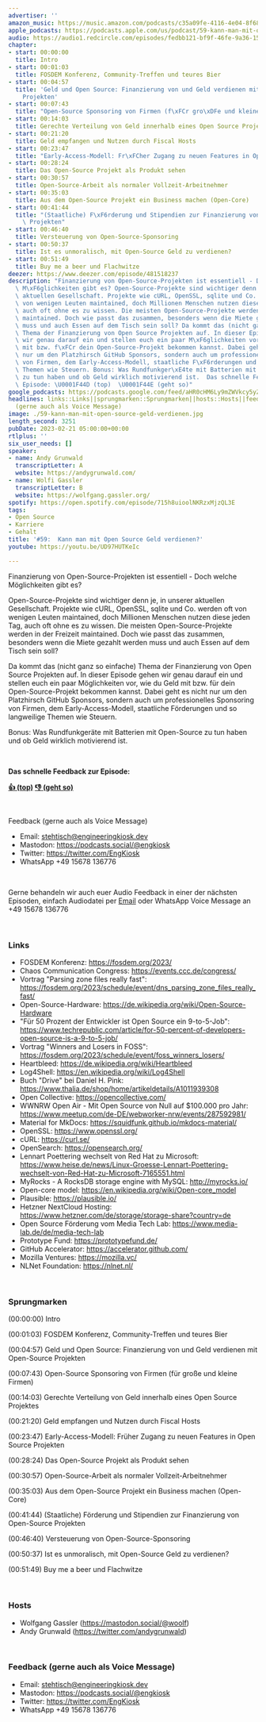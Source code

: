 ```yaml
---
advertiser: ''
amazon_music: https://music.amazon.com/podcasts/c35a09fe-4116-4e04-8f68-77d61b112e46/episodes/b763ca60-3dc6-4848-99de-2f887f5863ea/engineering-kiosk-59-kann-man-mit-open-source-geld-verdienen
apple_podcasts: https://podcasts.apple.com/us/podcast/59-kann-man-mit-open-source-geld-verdienen/id1603082924?i=1000600724657&uo=4
audio: https://audio1.redcircle.com/episodes/fedbb121-bf9f-46fe-9a36-15bac3ae52be/stream.mp3
chapter:
- start: 00:00:00
  title: Intro
- start: 00:01:03
  title: FOSDEM Konferenz, Community-Treffen und teures Bier
- start: 00:04:57
  title: 'Geld und Open Source: Finanzierung von und Geld verdienen mit Open-Source
    Projekten'
- start: 00:07:43
  title: "Open-Source Sponsoring von Firmen (f\xFCr gro\xDFe und kleine Firmen)"
- start: 00:14:03
  title: Gerechte Verteilung von Geld innerhalb eines Open Source Projektes
- start: 00:21:20
  title: Geld empfangen und Nutzen durch Fiscal Hosts
- start: 00:23:47
  title: "Early-Access-Modell: Fr\xFCher Zugang zu neuen Features in Open Source Projekten"
- start: 00:28:24
  title: Das Open-Source Projekt als Produkt sehen
- start: 00:30:57
  title: Open-Source-Arbeit als normaler Vollzeit-Arbeitnehmer
- start: 00:35:03
  title: Aus dem Open-Source Projekt ein Business machen (Open-Core)
- start: 00:41:44
  title: "(Staatliche) F\xF6rderung und Stipendien zur Finanzierung von Open-Source\
    \ Projekten"
- start: 00:46:40
  title: Versteuerung von Open-Source-Sponsoring
- start: 00:50:37
  title: Ist es unmoralisch, mit Open-Source Geld zu verdienen?
- start: 00:51:49
  title: Buy me a beer und Flachwitze
deezer: https://www.deezer.com/episode/481518237
description: "Finanzierung von Open-Source-Projekten ist essentiell - Doch welche\
  \ M\xF6glichkeiten gibt es? Open-Source-Projekte sind wichtiger denn je, in unserer\
  \ aktuellen Gesellschaft. Projekte wie cURL, OpenSSL, sqlite und Co. werden oft\
  \ von wenigen Leuten maintained, doch Millionen Menschen nutzen diese jeden Tag,\
  \ auch oft ohne es zu wissen. Die meisten Open-Source-Projekte werden in der Freizeit\
  \ maintained. Doch wie passt das zusammen, besonders wenn die Miete gezahlt werden\
  \ muss und auch Essen auf dem Tisch sein soll? Da kommt das (nicht ganz so einfache)\
  \ Thema der Finanzierung von Open Source Projekten auf. In dieser Episode gehen\
  \ wir genau darauf ein und stellen euch ein paar M\xF6glichkeiten vor, wie du Geld\
  \ mit bzw. f\xFCr dein Open-Source-Projekt bekommen kannst. Dabei geht es nicht\
  \ nur um den Platzhirsch GitHub Sponsors, sondern auch um professionelles Sponsoring\
  \ von Firmen, dem Early-Access-Modell, staatliche F\xF6rderungen und so langweilige\
  \ Themen wie Steuern. Bonus: Was Rundfunkger\xE4te mit Batterien mit Open-Source\
  \ zu tun haben und ob Geld wirklich motivierend ist.  Das schnelle Feedback zur\
  \ Episode: \U0001F44D (top)  \U0001F44E (geht so)"
google_podcasts: https://podcasts.google.com/feed/aHR0cHM6Ly9mZWVkcy5yZWRjaXJjbGUuY29tLzBlY2ZkZmQ3LWZkYTEtNGMzZC05NTE1LTQ3NjcyN2Y5ZGY1ZQ/episode/MDU1ZGQ2N2UtOTljMi00OWY3LWIzMzMtOWUxYTY4OWQ3OTAx?sa=X&ved=2ahUKEwj26fDEkqb9AhV2Et4AHeIwASoQkfYCegQIARAF
headlines: links::Links||sprungmarken::Sprungmarken||hosts::Hosts||feedback-gerne-auch-als-voice-message::Feedback
  (gerne auch als Voice Message)
image: ./59-kann-man-mit-open-source-geld-verdienen.jpg
length_second: 3251
pubDate: 2023-02-21 05:00:00+00:00
rtlplus: ''
six_user_needs: []
speaker:
- name: Andy Grunwald
  transcriptLetter: A
  website: https://andygrunwald.com/
- name: Wolfi Gassler
  transcriptLetter: B
  website: https://wolfgang.gassler.org/
spotify: https://open.spotify.com/episode/715h8uioolNKRzxMjzQL3E
tags:
- Open Source
- Karriere
- Gehalt
title: '#59:  Kann man mit Open Source Geld verdienen?'
youtube: https://youtu.be/UD97HUTKeIc

---
```

<p>Finanzierung von Open-Source-Projekten ist essentiell - Doch welche Möglichkeiten gibt es?</p><p>Open-Source-Projekte sind wichtiger denn je, in unserer aktuellen Gesellschaft. Projekte wie cURL, OpenSSL, sqlite und Co. werden oft von wenigen Leuten maintained, doch Millionen Menschen nutzen diese jeden Tag, auch oft ohne es zu wissen. Die meisten Open-Source-Projekte werden in der Freizeit maintained. Doch wie passt das zusammen, besonders wenn die Miete gezahlt werden muss und auch Essen auf dem Tisch sein soll?</p><p>Da kommt das (nicht ganz so einfache) Thema der Finanzierung von Open Source Projekten auf. In dieser Episode gehen wir genau darauf ein und stellen euch ein paar Möglichkeiten vor, wie du Geld mit bzw. für dein Open-Source-Projekt bekommen kannst. Dabei geht es nicht nur um den Platzhirsch GitHub Sponsors, sondern auch um professionelles Sponsoring von Firmen, dem Early-Access-Modell, staatliche Förderungen und so langweilige Themen wie Steuern.</p><p>Bonus: Was Rundfunkgeräte mit Batterien mit Open-Source zu tun haben und ob Geld wirklich motivierend ist.</p><p><br></p><p><strong>Das schnelle Feedback zur Episode:</strong></p><p><a href="https://api.openpodcast.dev/feedback/59/upvote" rel="nofollow"><strong>👍 (top)</strong></a><strong>  </strong><a href="https://api.openpodcast.dev/feedback/59/downvote" rel="nofollow"><strong>👎 (geht so)</strong></a></p><p><br></p><p>Feedback (gerne auch als Voice Message)</p><ul><li>Email: <a href="mailto:stehtisch@engineeringkiosk.dev" rel="nofollow">stehtisch@engineeringkiosk.dev</a></li><li>Mastodon: <a href="https://podcasts.social/@engkiosk" rel="nofollow">https://podcasts.social/@engkiosk</a></li><li>Twitter: <a href="https://twitter.com/EngKiosk" rel="nofollow">https://twitter.com/EngKiosk</a></li><li>WhatsApp +49 15678 136776</li></ul><p><br></p><p>Gerne behandeln wir auch euer Audio Feedback in einer der nächsten Episoden, einfach Audiodatei per <a href="https://engineeringkiosk.dev/kontakt/">Email</a> oder WhatsApp Voice Message an +49 15678 136776</p><p><br></p><h3 id="links">Links</h3><ul><li>FOSDEM Konferenz: <a href="https://fosdem.org/2023/" rel="nofollow">https://fosdem.org/2023/</a></li><li>Chaos Communication Congress: <a href="https://events.ccc.de/congress/" rel="nofollow">https://events.ccc.de/congress/</a></li><li>Vortrag &#34;Parsing zone files really fast&#34;: <a href="https://fosdem.org/2023/schedule/event/dns_parsing_zone_files_really_fast/" rel="nofollow">https://fosdem.org/2023/schedule/event/dns_parsing_zone_files_really_fast/</a></li><li>Open-Source-Hardware: <a href="https://de.wikipedia.org/wiki/Open-Source-Hardware" rel="nofollow">https://de.wikipedia.org/wiki/Open-Source-Hardware</a></li><li>&#34;Für 50 Prozent der Entwickler ist Open Source ein 9-to-5-Job&#34;: <a href="https://www.techrepublic.com/article/for-50-percent-of-developers-open-source-is-a-9-to-5-job/" rel="nofollow">https://www.techrepublic.com/article/for-50-percent-of-developers-open-source-is-a-9-to-5-job/</a> </li><li>Vortrag &#34;Winners and Losers in FOSS&#34;: <a href="https://fosdem.org/2023/schedule/event/foss_winners_losers/" rel="nofollow">https://fosdem.org/2023/schedule/event/foss_winners_losers/</a></li><li>Heartbleed: <a href="https://de.wikipedia.org/wiki/Heartbleed" rel="nofollow">https://de.wikipedia.org/wiki/Heartbleed</a></li><li>Log4Shell: <a href="https://en.wikipedia.org/wiki/Log4Shell" rel="nofollow">https://en.wikipedia.org/wiki/Log4Shell</a></li><li>Buch &#34;Drive&#34; bei Daniel H. Pink: <a href="https://www.thalia.de/shop/home/artikeldetails/A1011939308" rel="nofollow">https://www.thalia.de/shop/home/artikeldetails/A1011939308</a></li><li>Open Collective: <a href="https://opencollective.com/" rel="nofollow">https://opencollective.com/</a></li><li>WWNRW Open Air - Mit Open Source von Null auf $100.000 pro Jahr: <a href="https://www.meetup.com/de-DE/webworker-nrw/events/287592981/" rel="nofollow">https://www.meetup.com/de-DE/webworker-nrw/events/287592981/</a></li><li>Material for MkDocs: <a href="https://squidfunk.github.io/mkdocs-material/" rel="nofollow">https://squidfunk.github.io/mkdocs-material/</a></li><li>OpenSSL: <a href="https://www.openssl.org/" rel="nofollow">https://www.openssl.org/</a></li><li>cURL: <a href="https://curl.se/" rel="nofollow">https://curl.se/</a></li><li>OpenSearch: <a href="https://opensearch.org/" rel="nofollow">https://opensearch.org/</a></li><li>Lennart Poettering wechselt von Red Hat zu Microsoft: <a href="https://www.heise.de/news/Linux-Groesse-Lennart-Poettering-wechselt-von-Red-Hat-zu-Microsoft-7165551.html" rel="nofollow">https://www.heise.de/news/Linux-Groesse-Lennart-Poettering-wechselt-von-Red-Hat-zu-Microsoft-7165551.html</a></li><li>MyRocks - A RocksDB storage engine with MySQL: <a href="http://myrocks.io/" rel="nofollow">http://myrocks.io/</a></li><li>Open-core model: <a href="https://en.wikipedia.org/wiki/Open-core_model" rel="nofollow">https://en.wikipedia.org/wiki/Open-core_model</a></li><li>Plausible: <a href="https://plausible.io/" rel="nofollow">https://plausible.io/</a></li><li>Hetzner NextCloud Hosting: <a href="https://www.hetzner.com/de/storage/storage-share?country=de" rel="nofollow">https://www.hetzner.com/de/storage/storage-share?country=de</a></li><li>Open Source Förderung vom Media Tech Lab: <a href="https://www.media-lab.de/de/media-tech-lab" rel="nofollow">https://www.media-lab.de/de/media-tech-lab</a></li><li>Prototype Fund: <a href="https://prototypefund.de/" rel="nofollow">https://prototypefund.de/</a></li><li>GitHub Accelerator: <a href="https://accelerator.github.com/" rel="nofollow">https://accelerator.github.com/</a></li><li>Mozilla Ventures: <a href="https://mozilla.vc/" rel="nofollow">https://mozilla.vc/</a></li><li>NLNet Foundation: <a href="https://nlnet.nl/" rel="nofollow">https://nlnet.nl/</a></li></ul><p><br></p><h3 id="sprungmarken">Sprungmarken</h3><p>(00:00:00) Intro</p><p>(00:01:03) FOSDEM Konferenz, Community-Treffen und teures Bier</p><p>(00:04:57) Geld und Open Source: Finanzierung von und Geld verdienen mit Open-Source Projekten</p><p>(00:07:43) Open-Source Sponsoring von Firmen (für große und kleine Firmen)</p><p>(00:14:03) Gerechte Verteilung von Geld innerhalb eines Open Source Projektes</p><p>(00:21:20) Geld empfangen und Nutzen durch Fiscal Hosts</p><p>(00:23:47) Early-Access-Modell: Früher Zugang zu neuen Features in Open Source Projekten</p><p>(00:28:24) Das Open-Source Projekt als Produkt sehen</p><p>(00:30:57) Open-Source-Arbeit als normaler Vollzeit-Arbeitnehmer</p><p>(00:35:03) Aus dem Open-Source Projekt ein Business machen (Open-Core)</p><p>(00:41:44) (Staatliche) Förderung und Stipendien zur Finanzierung von Open-Source Projekten</p><p>(00:46:40) Versteuerung von Open-Source-Sponsoring</p><p>(00:50:37) Ist es unmoralisch, mit Open-Source Geld zu verdienen?</p><p>(00:51:49) Buy me a beer und Flachwitze</p><p><br></p><h3 id="hosts">Hosts</h3><ul><li>Wolfgang Gassler (<a href="https://mastodon.social/@woolf" rel="nofollow">https://mastodon.social/@woolf</a>)</li><li>Andy Grunwald (<a href="https://twitter.com/andygrunwald" rel="nofollow">https://twitter.com/andygrunwald</a>)</li></ul><p><br></p><h3 id="feedback-gerne-auch-als-voice-message">Feedback (gerne auch als Voice Message)</h3><ul><li>Email: <a href="mailto:stehtisch@engineeringkiosk.dev" rel="nofollow">stehtisch@engineeringkiosk.dev</a></li><li>Mastodon: <a href="https://podcasts.social/@engkiosk" rel="nofollow">https://podcasts.social/@engkiosk</a></li><li>Twitter: <a href="https://twitter.com/EngKiosk" rel="nofollow">https://twitter.com/EngKiosk</a></li><li>WhatsApp +49 15678 136776</li></ul>